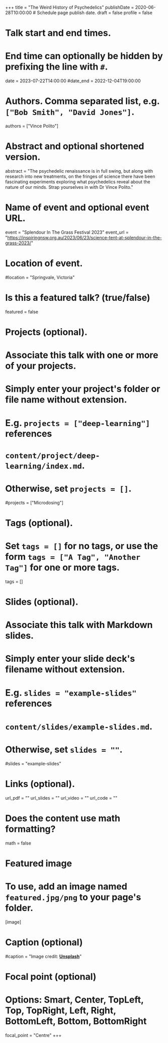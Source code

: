 +++
title = "The Weird History of Psychedelics"
publishDate = 2020-06-28T10:00:00  # Schedule page publish date.
draft = false
profile = false

# Talk start and end times.
#   End time can optionally be hidden by prefixing the line with `#`.
date = 2023-07-22T14:00:00
#date_end = 2022-12-04T19:00:00

# Authors. Comma separated list, e.g. `["Bob Smith", "David Jones"]`.
authors = ["Vince Polito"]

# Abstract and optional shortened version.
abstract = "The psychedelic renaissance is in full swing, but along with research into new treatments, on the fringes of science there have been fascinating experiments exploring what psychedelics reveal about the nature of our minds. Strap yourselves in with Dr Vince Polito."

# Name of event and optional event URL.
event = "Splendour In The Grass Festival 2023"
event_url = "https://inspiringnsw.org.au/2023/06/23/science-tent-at-splendour-in-the-grass-2023/"

# Location of event.
#location = "Springvale, Victoria"

# Is this a featured talk? (true/false)
featured = false

# Projects (optional).
#   Associate this talk with one or more of your projects.
#   Simply enter your project's folder or file name without extension.
#   E.g. `projects = ["deep-learning"]` references 
#   `content/project/deep-learning/index.md`.
#   Otherwise, set `projects = []`.
#projects = ["Microdosing"]

# Tags (optional).
#   Set `tags = []` for no tags, or use the form `tags = ["A Tag", "Another Tag"]` for one or more tags.
tags = []

# Slides (optional).
#   Associate this talk with Markdown slides.
#   Simply enter your slide deck's filename without extension.
#   E.g. `slides = "example-slides"` references 
#   `content/slides/example-slides.md`.
#   Otherwise, set `slides = ""`.
#slides = "example-slides"

# Links (optional).
url_pdf = ""
url_slides = ""
url_video = ""
url_code = ""

# Does the content use math formatting?
math = false

# Featured image
# To use, add an image named `featured.jpg/png` to your page's folder. 
[image]
  # Caption (optional)
  #caption = "Image credit: [**Unsplash**](https://unsplash.com/photos/bzdhc5b3Bxs)"

  # Focal point (optional)
  # Options: Smart, Center, TopLeft, Top, TopRight, Left, Right, BottomLeft, Bottom, BottomRight
  focal_point = "Centre"
+++
